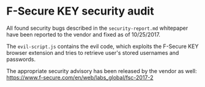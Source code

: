 # F-Secure KEY security audit

All found security bugs described in the `security-report.md` whitepaper have been reported to the vendor and fixed as of 10/25/2017.

The `evil-script.js` contains the evil code, which exploits the F-Secure KEY browser extension and tries to retrieve user's stored usernames and passwords. 

The appropriate security advisory has been released by the vendor as well:  
https://www.f-secure.com/en/web/labs_global/fsc-2017-2

